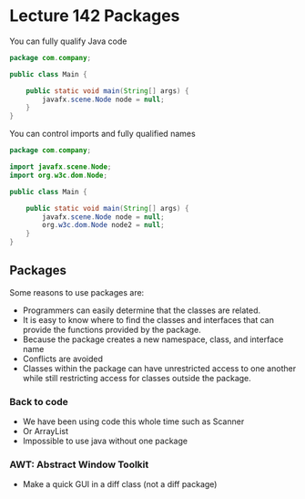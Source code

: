 # Lecture 142 Packages

You can fully qualify Java code

```java
package com.company;

public class Main {

    public static void main(String[] args) {
        javafx.scene.Node node = null;
    }
}
```

You can control imports and fully qualified names

```java
package com.company;

import javafx.scene.Node;
import org.w3c.dom.Node;

public class Main {

    public static void main(String[] args) {
        javafx.scene.Node node = null;
        org.w3c.dom.Node node2 = null;
    }
}
```

## Packages
Some reasons to use packages are:
* Programmers can easily determine that the classes are related.
* It is easy to know where to find the classes and interfaces that can provide the functions provided by the package.
* Because the package creates a new namespace, class, and interface name 
* Conflicts are avoided
* Classes within the package can have unrestricted access to one another while still restricting access for classes outside the package.

### Back to code
* We have been using code this whole time such as Scanner
* Or ArrayList
* Impossible to use java without one package

### AWT: Abstract Window Toolkit
* Make a quick GUI in a diff class (not a diff package)
